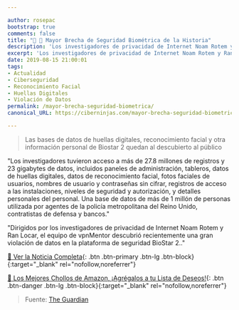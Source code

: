 ```yaml
---

author: rosepac
bootstrap: true
comments: false
title: "📰 🔐 Mayor Brecha de Seguridad Biométrica de la Historia"
description: 'Los investigadores de privacidad de Internet Noam Rotem y Ran Locar descubren la mayor brecha de seguridad biométrica de la historia'
excerpt: 'Los investigadores de privacidad de Internet Noam Rotem y Ran Locar descubren la mayor brecha de seguridad biométrica de la historia'
date: 2019-08-15 21:00:01
tags:
- Actualidad
- Ciberseguridad
- Reconocimiento Facial
- Huellas Digitales
- Violación de Datos
permalink: /mayor-brecha-seguridad-biometrica/
canonical_URL: https://ciberninjas.com/mayor-brecha-seguridad-biometrica/

---
```

> Las bases de datos de huellas digitales, reconocimiento facial y otra información personal de Biostar 2 quedan al descubierto al público

"Los investigadores tuvieron acceso a más de 27.8 millones de registros y 23 gigabytes de datos, incluidos paneles de administración, tableros, datos de huellas digitales, datos de reconocimiento facial, fotos faciales de usuarios, nombres de usuario y contraseñas sin cifrar, registros de acceso a las instalaciones, niveles de seguridad y autorización, y detalles personales del personal. Una base de datos de más de 1 millón de personas utilizada por agentes de la policía metropolitana del Reino Unido, contratistas de defensa y bancos."

"Dirigidos por los investigadores de privacidad de Internet Noam Rotem y Ran Locar, el equipo de vpnMentor descubrió recientemente una gran violación de datos en la plataforma de seguridad BioStar 2.."

[📰 Ver la Noticia Completa](https://www.vpnmentor.com/blog/report-biostar2-leak){: .btn .btn-primary .btn-lg .btn-block}{:target="_blank" rel="nofollow,noreferrer"}

[🛒 Los Mejores Chollos de Amazon, ¡Agrégalos a tu Lista de Deseos!](/amazon/ "Los Mejores Chollos de Amazon, Ofertas Flash, Black Monday y Amazon Prime Day"){: .btn .btn-danger .btn-lg .btn-block}{:target="_blank" rel="nofollow,noreferrer"}

> Fuente: [The Guardian](https://www.theguardian.com/technology/2019/aug/14/major-breach-found-in-biometrics-system-used-by-banks-uk-police-and-defence-firms)